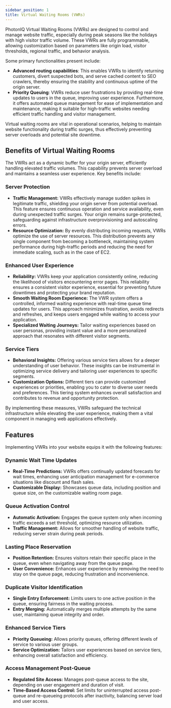```yaml
---
sidebar_position: 1
title: Virtual Waiting Rooms (VWRs)
---
```


PhotonIQ Virtual Waiting Rooms (VWRs) are designed to control and manage website traffic, especially during peak seasons like the holidays with high visitor traffic volume. These VWRs are fully programmable, allowing customization based on parameters like origin load, visitor thresholds, regional traffic, and behavior analysis. 

Some primary functionalities present include:
- **Advanced routing capabilities**: This enables VWRs to identify returning customers, divert suspected bots, and serve cached content to SEO crawlers, thereby ensuring the stability and continuous uptime of the origin server.
- **Priority Queuing**: VWRs reduce user frustrations by providing real-time updates to users in the queue, improving user experience. Furthermore, it offers automated queue management for ease of implementation and maintenance, making it suitable for high-traffic websites needing efficient traffic handling and visitor management.

Virtual waiting rooms are vital in operational scenarios, helping to maintain website functionality during traffic surges, thus effectively preventing server overloads and potential site downtime.

## Benefits of Virtual Waiting Rooms

The VWRs act as a dynamic buffer for your origin server, efficiently handling elevated traffic volumes. This capability prevents server overload and maintains a seamless user experience. Key benefits include:

### Server Protection

- **Traffic Management:** VWRs effectively manage sudden spikes in legitimate traffic, shielding your origin server from potential overload. This feature ensures continuous operation and service availability, even during unexpected traffic surges. Your origin remains surge-protected, safeguarding against infrastructure overprovisioning and autoscaling errors.
- **Resource Optimization:** By evenly distributing incoming requests, VWRs optimize the use of server resources. This distribution prevents any single component from becoming a bottleneck, maintaining system performance during high-traffic periods and reducing the need for immediate scaling, such as in the case of EC2.

### Enhanced User Experience

- **Reliability:** VWRs keep your application consistently online, reducing the likelihood of visitors encountering error pages. This reliability ensures a consistent visitor experience, essential for preventing future downtimes and protecting your brand reputation.
- **Smooth Waiting Room Experience:** The VWR system offers a controlled, informed waiting experience with real-time queue time updates for users. This approach minimizes frustration, avoids redirects and refreshes, and keeps users engaged while waiting to access your application.
- **Specialized Waiting Journeys:** Tailor waiting experiences based on user personas, providing instant value and a more personalized approach that resonates with different visitor segments.

### Service Tiers

- **Behavioral Insights:** Offering various service tiers allows for a deeper understanding of user behavior. These insights can be instrumental in optimizing service delivery and tailoring user experiences to specific segments.
- **Customization Options:** Different tiers can provide customized experiences or priorities, enabling you to cater to diverse user needs and preferences. This tiering system enhances overall satisfaction and contributes to revenue and opportunity protection.

By implementing these measures, VWRs safeguard the technical infrastructure while elevating the user experience, making them a vital component in managing web applications effectively.

## Features

Implementing VWRs into your website equips it with the following features:

### Dynamic Wait Time Updates

- **Real-Time Predictions:** VWRs offers continually updated forecasts for wait times, enhancing user anticipation management for e-commerce situations like discount and flash sales. 
- **Customizable Display:** Showcases queue data, including position and queue size, on the customizable waiting room page. 

### Queue Activation Control

- **Automatic Activation:** Engages the queue system only when incoming traffic exceeds a set threshold, optimizing resource utilization.
- **Traffic Management:** Allows for smoother handling of website traffic, reducing server strain during peak periods.

### Lasting Place Reservation

- **Position Retention:** Ensures visitors retain their specific place in the queue, even when navigating away from the queue page.
- **User Convenience:** Enhances user experience by removing the need to stay on the queue page, reducing frustration and inconvenience.

### Duplicate Visitor Identification

- **Single Entry Enforcement:** Limits users to one active position in the queue, ensuring fairness in the waiting process.
- **Entry Merging:** Automatically merges multiple attempts by the same user, maintaining queue integrity and order.

### Enhanced Service Tiers

- **Priority Queueing:** Allows priority queues, offering different levels of service to various user groups.
- **Service Optimization:** Tailors user experiences based on service tiers, enhancing overall satisfaction and efficiency.

### Access Management Post-Queue

- **Regulated Site Access:** Manages post-queue access to the site, depending on user engagement and duration of visit.
- **Time-Based Access Control:** Set limits for uninterrupted access post-queue and re-queueing protocols after inactivity, balancing server load and user access.
